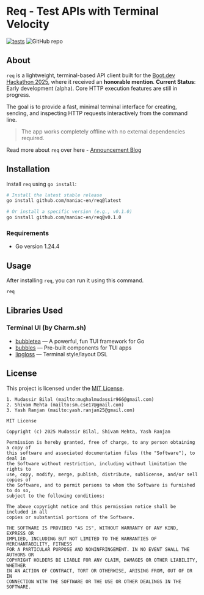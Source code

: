 # Req - Test APIs with Terminal Velocity

[![tests](https://github.com/maniac-en/req/actions/workflows/ci-cd.yml/badge.svg?branch=main)](https://github.com/maniac-en/req/actions/workflows/ci-cd.yml)
![GitHub repo](https://img.shields.io/badge/built%20at-Boot.dev%20Hackathon-blueviolet)

## About

`req` is a lightweight, terminal-based API client built for the
[Boot.dev Hackathon 2025](https://blog.boot.dev/news/hackathon-2025/#12-honorable-mentions-no-prizes-sorry), where it received an **honorable mention**.
**Current Status**: Early development (alpha). Core HTTP execution features are still in progress.

The goal is to provide a fast, minimal terminal interface for creating, sending,
and inspecting HTTP requests interactively from the command line.

> The app works completely offline with no external dependencies required.

Read more about `req` over here -
[Announcement Blog](https://maniac-en.github.io/req/)

## Installation

Install `req` using `go install`:

```bash
# Install the latest stable release
go install github.com/maniac-en/req@latest

# Or install a specific version (e.g., v0.1.0)
go install github.com/maniac-en/req@v0.1.0
```

### Requirements

- Go version 1.24.4

## Usage

After installing `req`, you can run it using this command.

```
req
```

## Libraries Used

### Terminal UI (by Charm.sh)

- [bubbletea](https://github.com/charmbracelet/bubbletea) — A powerful, fun TUI
  framework for Go
- [bubbles](https://github.com/charmbracelet/bubbles) — Pre-built components for
  TUI apps
- [lipgloss](https://github.com/charmbracelet/lipgloss) — Terminal style/layout
  DSL

## License

This project is licensed under the
[MIT License](https://github.com/maniac-en/req/blob/main/LICENSE).

```
1. Mudassir Bilal (mailto:mughalmudassir966@gmail.com)
2. Shivam Mehta (mailto:sm.cse17@gmail.com)
3. Yash Ranjan (mailto:yash.ranjan25@gmail.com)

MIT License

Copyright (c) 2025 Mudassir Bilal, Shivam Mehta, Yash Ranjan

Permission is hereby granted, free of charge, to any person obtaining a copy of
this software and associated documentation files (the "Software"), to deal in
the Software without restriction, including without limitation the rights to
use, copy, modify, merge, publish, distribute, sublicense, and/or sell copies of
the Software, and to permit persons to whom the Software is furnished to do so,
subject to the following conditions:

The above copyright notice and this permission notice shall be included in all
copies or substantial portions of the Software.

THE SOFTWARE IS PROVIDED "AS IS", WITHOUT WARRANTY OF ANY KIND, EXPRESS OR
IMPLIED, INCLUDING BUT NOT LIMITED TO THE WARRANTIES OF MERCHANTABILITY, FITNESS
FOR A PARTICULAR PURPOSE AND NONINFRINGEMENT. IN NO EVENT SHALL THE AUTHORS OR
COPYRIGHT HOLDERS BE LIABLE FOR ANY CLAIM, DAMAGES OR OTHER LIABILITY, WHETHER
IN AN ACTION OF CONTRACT, TORT OR OTHERWISE, ARISING FROM, OUT OF OR IN
CONNECTION WITH THE SOFTWARE OR THE USE OR OTHER DEALINGS IN THE SOFTWARE.
```
